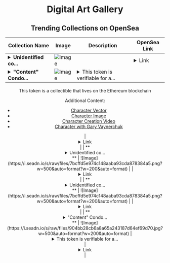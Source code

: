 <div align="center">

# Digital Art Gallery

## Trending Collections on OpenSea

| Collection Name                       | Image                                                                                     | Description                       | OpenSea Link                                                                                          |
|---------------------------------------|-------------------------------------------------------------------------------------------|-----------------------------------|--------------------------------------------------------------------------------------------------------|
| **<details><summary>Unidentified co...</summary>Unidentified contract 39554f5c-5bd2-4386-9d5a-7deda092e62f</details>** | ![Image](https://i.seadn.io/s/raw/files/7bcffd5e974c148aaba93cda878384a5.png?w=500&auto=format?w=200&auto=format) |  | <details><summary>Link</summary>[Unidentified contract 39554f5c-5bd2-4386-9d5a-7deda092e62f](https://opensea.io/collection/unidentified-contract-39554f5c-5bd2-4386-9d5a-7ded)</details> |
| **<details><summary>"Content" Condo...</summary>"Content" Condor</details>** | ![Image](https://i.seadn.io/s/raw/files/904bb28cb6a8a65a243187d64ef69d70.jpg?w=500&auto=format?w=200&auto=format) | <details><summary>This token is verifiable for a...</summary>This token is verifiable for admission to VeeCon 2023, 2024

This token is a collectible that lives on the Ethereum blockchain

Additional Content:

- [Character Vector](https://cdn.veefriends.com/f6pXbdBrDkgJjmSV-_XTrDCsS97-QXp2H6Yu0fLSCB0/3164.svg)
- [Character Image](https://cdn.veefriends.com/f6pXbdBrDkgJjmSV-_XTrDCsS97-QXp2H6Yu0fLSCB0/4003.png) 
- [Character Creation Video](https://cdn.veefriends.com/f6pXbdBrDkgJjmSV-_XTrDCsS97-QXp2H6Yu0fLSCB0/849.mp4)
- [Character with Gary Vaynerchuk](https://cdn.veefriends.com/f6pXbdBrDkgJjmSV-_XTrDCsS97-QXp2H6Yu0fLSCB0/833.jpg) 
</details> | <details><summary>Link</summary>["Content" Condor](https://opensea.io/collection/content-condor-15152)</details> |
| **<details><summary>Unidentified co...</summary>Unidentified contract 528b18fe-9b72-47e9-90c2-d68bed977b8f</details>** | ![Image](https://i.seadn.io/s/raw/files/7bcffd5e974c148aaba93cda878384a5.png?w=500&auto=format?w=200&auto=format) |  | <details><summary>Link</summary>[Unidentified contract 528b18fe-9b72-47e9-90c2-d68bed977b8f](https://opensea.io/collection/unidentified-contract-528b18fe-9b72-47e9-90c2-d68b)</details> |
| **<details><summary>Unidentified co...</summary>Unidentified contract 376b7ee8-e179-4b32-b03b-c75757065af0</details>** | ![Image](https://i.seadn.io/s/raw/files/7bcffd5e974c148aaba93cda878384a5.png?w=500&auto=format?w=200&auto=format) |  | <details><summary>Link</summary>[Unidentified contract 376b7ee8-e179-4b32-b03b-c75757065af0](https://opensea.io/collection/unidentified-contract-376b7ee8-e179-4b32-b03b-c757)</details> |
| **<details><summary>"Content" Condo...</summary>"Content" Condor</details>** | ![Image](https://i.seadn.io/s/raw/files/904bb28cb6a8a65a243187d64ef69d70.jpg?w=500&auto=format?w=200&auto=format) | <details><summary>This token is verifiable for a...</summary>This token is verifiable for admission to VeeCon 2023, 2024

This token is a collectible that lives on the Ethereum blockchain

Additional Content:

- [Character Vector](https://cdn.veefriends.com/f6pXbdBrDkgJjmSV-_XTrDCsS97-QXp2H6Yu0fLSCB0/3164.svg)
- [Character Image](https://cdn.veefriends.com/f6pXbdBrDkgJjmSV-_XTrDCsS97-QXp2H6Yu0fLSCB0/4003.png) 
- [Character Creation Video](https://cdn.veefriends.com/f6pXbdBrDkgJjmSV-_XTrDCsS97-QXp2H6Yu0fLSCB0/849.mp4)
- [Character with Gary Vaynerchuk](https://cdn.veefriends.com/f6pXbdBrDkgJjmSV-_XTrDCsS97-QXp2H6Yu0fLSCB0/833.jpg) 
</details> | <details><summary>Link</summary>["Content" Condor](https://opensea.io/collection/content-condor-15151)</details> |

</div>